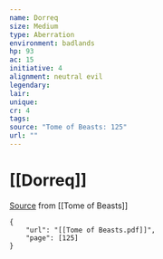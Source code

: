 ```yaml
---
name: Dorreq
size: Medium
type: Aberration
environment: badlands
hp: 93
ac: 15
initiative: 4
alignment: neutral evil
legendary: 
lair: 
unique: 
cr: 4
tags: 
source: "Tome of Beasts: 125"
url: ""
---
```

# [[Dorreq]]

[Source](zotero://open-pdf/library/items/ULEQWHJM?page=125) from [[Tome of Beasts]]

```pdf
{
	"url": "[[Tome of Beasts.pdf]]",
	"page": [125]
}
```

